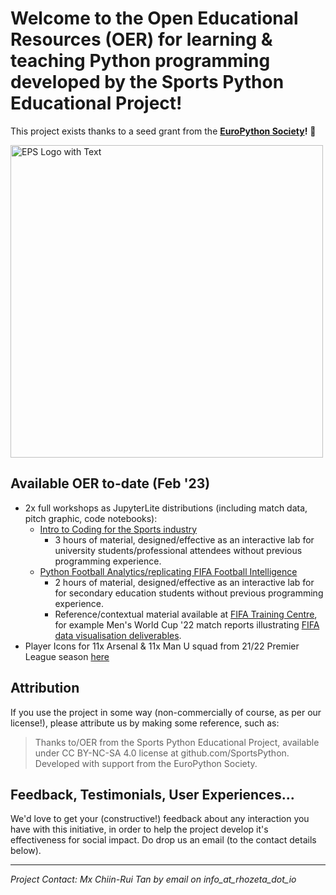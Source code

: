 # Welcome to the Open Educational Resources (OER) for learning & teaching Python programming developed by the Sports Python Educational Project!

This project exists thanks to a seed grant from the **[EuroPython Society](https://www.europython-society.org/)!** 🙏

<img src="https://www.europython-society.org/content/images/2021/02/EPS-Logo-with-Text-v3-1024px-alpha-1.png" alt="EPS Logo with Text" width="500">

## Available OER to-date (Feb '23)
* 2x full workshops as JupyterLite distributions (including match data, pitch graphic, code notebooks):
  * [Intro to Coding for the Sports industry](https://github.com/SportsPython/BirkbeckSep22)
      * 3 hours of material, designed/effective as an interactive lab for university students/professional attendees without previous programming experience.
  * [Python Football Analytics/replicating FIFA Football Intelligence](https://github.com/SportsPython/SouthfieldsDec22)
      * 2 hours of material, designed/effective as an interactive lab for for secondary education students without previous programming experience.
      * Reference/contextual material available at [FIFA Training Centre](https://www.fifatrainingcentre.com/en/), for example Men's World Cup '22 match reports illustrating [FIFA data visualisation deliverables](https://www.fifatrainingcentre.com/en/fwc2022/post-match-summaries/post-match-summary-reports.php).
* Player Icons for 11x Arsenal & 11x Man U squad from 21/22 Premier League season [here](https://github.com/SportsPython/OpenEducationalResources/tree/main/Football)

## Attribution
If you use the project in some way (non-commercially of course, as per our license!), please attribute us by making some reference, such as:
> Thanks to/OER from the Sports Python Educational Project, available under CC BY-NC-SA 4.0 license at github.com/SportsPython. Developed with support from the EuroPython Society.

## Feedback, Testimonials, User Experiences...
We'd love to get your (constructive!) feedback about any interaction you have with this initiative, in order to help the project develop it's effectiveness for social impact. Do drop us an email (to the contact details below).


---
_Project Contact: Mx Chiin-Rui Tan by email on info_at_rhozeta_dot_io_ 
